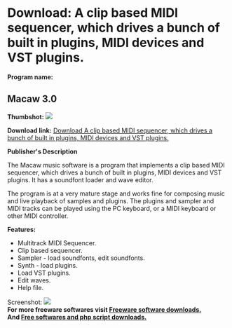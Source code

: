 # Download: A clip based MIDI sequencer, which drives a bunch of built in plugins, MIDI devices and VST plugins.

**Program name:**

## Macaw 3.0

  
**Thumbshot:** ![](http://www.freewarefiles.com/screenshot/macaw_md.jpg)   
  
**Download link:** [Download A clip based MIDI sequencer, which drives a bunch of built in plugins, MIDI devices and VST plugins.](http://freesoftwares.boysofts.com/Macaw_program_50030.html)  
  


**Publisher's Description**  
  


The Macaw music software is a program that implements a clip based MIDI sequencer, which drives a bunch of built in plugins, MIDI devices and VST plugins. It has a soundfont loader and wave editor. 

The program is at a very mature stage and works fine for composing music and live playback of samples and plugins. The plugins and sampler and MIDI tracks can be played using the PC keyboard, or a MIDI keyboard or other MIDI controller.

**Features:**

  * Multitrack MIDI Sequencer. 
  * Clip based sequencer. 
  * Sampler - load soundfonts, edit soundfonts. 
  * Synth - load plugins. 
  * Load VST plugins. 
  * Edit waves. 
  * Help file. 

  
  
Screenshot: ![](http://www.freewarefiles.com/screenshot/macaw.jpg)   
**For more freeware softwares visit [Freeware software downloads.](http://freesoftwares.boysofts.com/)**   
**And [Free softwares and php script downloads.](http://www.boysofts.com/)**
